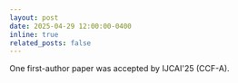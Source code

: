 ```yaml
---
layout: post
date: 2025-04-29 12:00:00-0400
inline: true
related_posts: false
---
```


One first-author paper was accepted by IJCAI'25 (CCF-A).